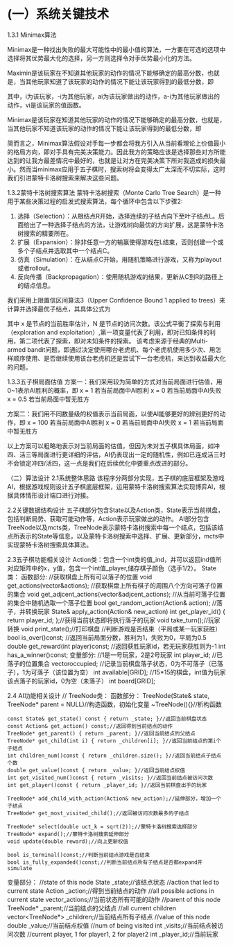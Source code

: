 # (一）系统关键技术
1.3.1 Minimax算法

Minimax是一种找出失败的最大可能性中的最小值的算法，一方要在可选的选项中选择将其优势最大化的选择，另一方则选择令对手优势最小化的方法。

Maximin是该玩家在不知道其他玩家的动作的情况下能够确定的最高分数，也就是，当其他玩家知道了该玩家的动作的情况下能让该玩家得到的最低分数，即
 
其中，i为该玩家，-i为其他玩家，ai为该玩家做出的动作，a-i为其他玩家做出的动作，vi是该玩家的值函数。

Minimax是该玩家在知道其他玩家的动作的情况下能够确定的最高分数，也就是，当其他玩家不知道该玩家的动作的情况下能让该玩家得到的最低分数，即
 
简而言之，Minimax算法假设对手每一步都会将我方引入从当前看理论上价值最小的格局方向，即对手具有完美决策能力。因此我方的策略应该是选择那些对方所能达到的让我方最差情况中最好的，也就是让对方在完美决策下所对我造成的损失最小。然而当minimax应用于五子棋时，搜索树将会变得太广太深而不切实际，这时我们引进蒙特卡洛树搜索来解决这些问题。

1.3.2蒙特卡洛树搜索算法
蒙特卡洛树搜索（Monte Carlo Tree Search）是一种用于某些决策过程的启发式搜索算法，每个循环中包含以下步骤2:
1. 选择（Selection）：从根结点R开始，选择连续的子结点向下至叶子结点L。后面给出了一种选择子结点的方法，让游戏树向最优的方向扩展，这是蒙特卡洛树搜索的精要所在。
2. 扩展（Expansion）：除非任意一方的输赢使得游戏在L结束，否则创建一个或多个子结点并选取其中一个结点C。
3. 仿真（Simulation）：在从结点C开始，用随机策略进行游戏，又称为playout或者rollout。
4. 反向传播（Backpropagation）：使用随机游戏的结果，更新从C到R的路径上的结点信息。
 
我们采用上限置信区间算法3（Upper Confidence Bound 1 applied to trees）来计算并选择最优子结点，其具体公式为
 
其中 x 是节点的当前胜率估计，N 是节点的访问次数。该公式平衡了探索与利用（exploration and exploitation）,第一项变量代表了利用，即对已知条件的利用，第二项代表了探索，即对未知条件的探索。 该考虑来源于经典的Multi-armed bandit问题，即通过决定使用哪台老虎机、每个老虎机使用多少次、用怎样顺序使用、是否继续使用该台老虎机还是尝试下一台老虎机，来达到收益最大化的问题。

1.3.3五子棋局面估值
方案一：我们采用较为简单的方式对当前局面进行估值，用0~1表示AI胜利的概率，即
        x = 1    若当前局面中AI胜利
        x = 0    若当前局面中AI失败
        x = 0.5  若当前局面中暂无胜方

方案二：我们用不同数量级的权值表示当前局面，以使AI能够更好的辨别更好的动作，即
        x = 100  若当前局面中AI胜利
        x = 0    若当前局面中AI失败
        x = 1    若当前局面中暂无胜方

以上方案可以粗略地表示对当前局面的估值，但因为未对五子棋具体局面，如冲四、活三等局面进行更详细的评估，AI仍表现出一定的随机性，例如已连成活三时不会锁定冲四/活四，这一点是我们在后续优化中要重点改进的部分。

（二）算法设计
2.1系统整体思路
该程序分两部分实现，五子棋的底层框架及游戏AI，根据游戏规则设计五子棋底层框架，运用蒙特卡洛树搜索算法实现博弈AI，根据具体情形设计端口进行对接。

2.2关键数据结构设计
五子棋部分包含State以及Action类，State表示当前棋盘，包括判断局势、获取可能动作等，Action表示玩家做出的动作。
AI部分包含TreeNode以及mcts类，TreeNode表示蒙特卡洛树搜索中每一个结点，包括该结点所表示的State等信息，以及蒙特卡洛树搜索中选择、扩展、更新部分，mcts中实现蒙特卡洛树搜索具体算法。

2.3五子棋功能相关设计
Action类：包含一个int类的值_ind，并可以返回ind值所对应矩阵中的x，y值，包含一个int值_player,储存棋子颜色（选手1/2）。
State类：
函数部分:
//获取棋盘上所有可以落子的位置
	void get_actions(vector<Action>&actions);
	//获取棋盘上所有棋子的周围八个方向可落子位置的集合
	void get_adjcent_actions(vector<Action>&adjcent_actions);
	//从当前可落子位置的集合中随机选取一个落子位置
	bool get_random_action(Action& action);
	//落子，并转换玩家
	State& apply_action(Action& new_action)	
int get_player_id() { return player_id; };//获得当前状态即将执行落子的玩家
void take_turn();//玩家转换
void print_state();//打印棋盘
	//判断游戏是否结束（平局或某一玩家获胜）
	bool is_over()const;
	//返回当前局面分数，胜利为1，失败为0，平局为0.5
	double get_reward(int player)const;
	//返回获胜玩家id，若无玩家获胜则为-1
	int has_a_winner()const;
变量部分:
//1是一号玩家，2是2号玩家
	int player_id;
	//已落子的位置集合
	vector<int>occupied;
	//记录当前棋盘落子状态，0为不可落子（已落子），1为可落子（该位置为空）
	int available[GRID];
	//15*15的棋盘，int值为玩家该点落子的玩家id，0为空（未落子）
	int board[GRID];

2.4 AI功能相关设计
//
TreeNode类：
函数部分：
TreeNode(State& state, TreeNode* parent = NULL)//构造函数，初始化变量
	~TreeNode(){}//析构函数

	const State& get_state() const { return _state; }//返回当前棋盘状态
	const Action& get_action() const;//返回得到当前结点的动作
	TreeNode* get_parent() { return _parent; }//返回当前结点的父结点
	TreeNode* get_child(int i) { return _children[i]; }//返回当前结点的第i个子结点
	int children_num()const { return _children.size(); }//返回当前结点子结点个数
	double get_value()const { return _value; }//返回当前结点权值
	int get_visited_num()const { return _visits; }//返回当前结点被访问次数
	int get_player()const { return _player_id; }//返回当前棋盘出手的玩家

	TreeNode* add_child_with_action(Action& new_action);//延伸部分，增加一个子结点
	TreeNode* get_most_visited_child();//返回被访问次数最多的子结点

	TreeNode* select(double uct_k = sqrt(2));//蒙特卡洛树搜索选择部分
	TreeNode* expand();//蒙特卡洛树搜索延伸部分
	void update(double reward);//向上更新权值

	bool is_terminal()const;//判断当前结点游戏是否结束
	bool is_fully_expanded()const;//判断当前结点所有子结点是否都expand并simulate
变量部分：
//state of this node
	State _state;//该结点状态
	//action that led to current state
	Action _action;//得到当前结点的动作
	//all possible actions in current state
	vector<Action>_actions;//当前状态所有可能的动作
	//parent of this node
	TreeNode* _parent;//当前结点的父结点
	//all current children
	vector<TreeNode*> _children;//当前结点所有子结点
	//value of this node
	double _value;//当前结点权值
	//num of being visited
	int _visits;//当前结点被访问次数
	//current player, 1 for player1, 2 for player2
	int _player_id;//当前玩家
